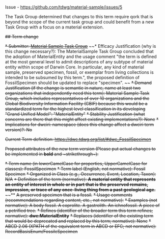 Issue - https://github.com/tdwg/material-sample/issues/5

The Task Group determined that changes to this term require qork that is beyond the scope of the current task group and could benefit from a new Task Group with a focus on a material extension.

~~## Term change~~

~~* Submitter: [Material Sample Task Group](https://www.tdwg.org/community/osr/material-sample/)~~
~~* Efficacy Justification (why is this change necessary?): The MaterialSample Task Group concluded that the adoption of MaterialEntity and the usage comment "the term is defined at the most general level to admit descriptions of any subtype of material entity within scope of Darwin Core. In particular, any kind of material sample, preserved specimen, fossil, or exemplar from living collections is intended to be subsumed by this term.", the proposed definition of FossilSpecimen should be updated to replace "specimen". ~~
~~* Demand Justification (if the change is semantic in nature, name at least two organizations that independently need this term): Material Sample Task Group, which includes representatives of over 10 organizations and the Global Biodiversity Information Facility (GBIF) because this would be a standardized term for the highest level classification in its developing "Grand Unified Model": "MaterialEntity"~~
~~* Stability Justification (what concerns are there that this might affect existing implementations?): None~~
~~* Implications for dwciri: namespace (does this change affect a dwciri term version)?: No~~

~~Current Term definition: https://dwc.tdwg.org/list/#dwc_FossilSpecimen~~

~~Proposed attributes of the new term version (Please put actual changes to be implemented in **bold** and ~strikethrough~):~~

~~* Term name (in lowerCamelCase for properties, UpperCamelCase for classes): FossilSpecimen~~
~~* Term label (English, not normative): Fossil Specimen~~
~~* Organized in Class (e.g., Occurrence, Event, Location, Taxon): N/A~~
~~* Definition of the term (normative): **A material entity that represents an entity of interest in whole or in part that is the preserved remains, impression, or trace of any once-living thing from a past geological age.**~~
~~** ~~A preserved specimen that is a fossil.~~
~~* Usage comments (recommendations regarding content, etc., not normative):~~
~~* Examples (not normative): A body fossil. A coprolite. A gastrolith. An ichnofossil. A piece of a petrified tree.~~
~~* Refines (identifier of the broader term this term refines; normative): **dwc:MaterialEntity**~~
~~* Replaces (identifier of the existing term that would be deprecated and replaced by this term; normative): None~~
~~* ABCD 2.06 (XPATH of the equivalent term in ABCD or EFG; not normative): RecordBasisEnum/FossileSpecimen~~
